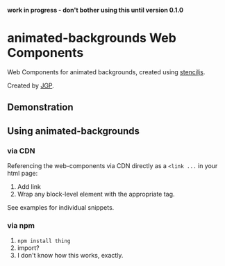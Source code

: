 __work in progress - don't bother using this until version 0.1.0__

# animated-backgrounds Web Components

Web Components for animated backgrounds, created using [stenciljs](https://stenciljs.com).

Created by [JGP](https://squiggle.github.io).

## Demonstration

## Using animated-backgrounds

### via CDN

Referencing the web-components via CDN directly as a `<link ...` in your html page:

1. Add link
2. Wrap any block-level element with the appropriate tag.

See examples for individual snippets.

### via npm

1. `npm install thing`
2. import?
3. I don't know how this works, exactly.